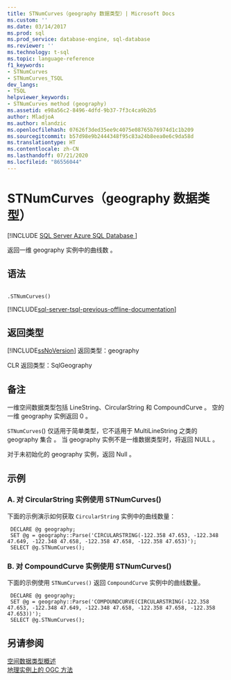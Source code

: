 ```yaml
---
title: STNumCurves（geography 数据类型）| Microsoft Docs
ms.custom: ''
ms.date: 03/14/2017
ms.prod: sql
ms.prod_service: database-engine, sql-database
ms.reviewer: ''
ms.technology: t-sql
ms.topic: language-reference
f1_keywords:
- STNumCurves
- STNumCurves_TSQL
dev_langs:
- TSQL
helpviewer_keywords:
- STNumCurves method (geography)
ms.assetid: e98a56c2-8496-4dfd-9b37-7f3c4ca9b2b5
author: MladjoA
ms.author: mlandzic
ms.openlocfilehash: 07626f3ded35ee9c4075e08765b76974d1c1b209
ms.sourcegitcommit: b57d98e9b2444348f95c83a24b8eea0e6c9da58d
ms.translationtype: HT
ms.contentlocale: zh-CN
ms.lasthandoff: 07/21/2020
ms.locfileid: "86556044"
---
```

# <a name="stnumcurves-geography-data-type"></a>STNumCurves（geography 数据类型）
[!INCLUDE [SQL Server Azure SQL Database ](../../includes/applies-to-version/sql-asdb.md)]

  返回一维 geography 实例中的曲线数  。  
  
## <a name="syntax"></a>语法  
  
```  
  
.STNumCurves()  
```  
  
[!INCLUDE[sql-server-tsql-previous-offline-documentation](../../includes/sql-server-tsql-previous-offline-documentation.md)]

## <a name="return-types"></a>返回类型
 [!INCLUDE[ssNoVersion](../../includes/ssnoversion-md.md)] 返回类型：geography   
  
 CLR 返回类型：SqlGeography   
  
## <a name="remarks"></a>备注  
 一维空间数据类型包括 LineString、CircularString 和 CompoundCurve    。 空的一维 geography 实例返回 0  。  
  
 `STNumCurves`() 仅适用于简单类型，它不适用于 MultiLineString 之类的 geography 集合   。 当 geography 实例不是一维数据类型时，将返回 NULL   。  
  
 对于未初始化的 geography 实例，返回 Null   。  
  
## <a name="examples"></a>示例  
  
### <a name="a-using-stnumcurves-on-a-circularstring-instance"></a>A. 对 CircularString 实例使用 STNumCurves()  
 下面的示例演示如何获取 `CircularString` 实例中的曲线数量：  
  
```
 DECLARE @g geography; 
 SET @g = geography::Parse('CIRCULARSTRING(-122.358 47.653, -122.348 47.649, -122.348 47.658, -122.358 47.658, -122.358 47.653)');  
 SELECT @g.STNumCurves();
 ```  
  
### <a name="b-using-stnumcurves-on-a-compoundcurve-instance"></a>B. 对 CompoundCurve 实例使用 STNumCurves()  
 下面的示例使用 `STNumCurves()` 返回 `CompoundCurve` 实例中的曲线数量。  
  
```
 DECLARE @g geography;  
 SET @g = geography::Parse('COMPOUNDCURVE(CIRCULARSTRING(-122.358 47.653, -122.348 47.649, -122.348 47.658, -122.358 47.658, -122.358 47.653))');  
 SELECT @g.STNumCurves();
 ```  
  
## <a name="see-also"></a>另请参阅  
 [空间数据类型概述](../../relational-databases/spatial/spatial-data-types-overview.md)   
 [地理实例上的 OGC 方法](../../t-sql/spatial-geography/ogc-methods-on-geography-instances.md)  
  
  
